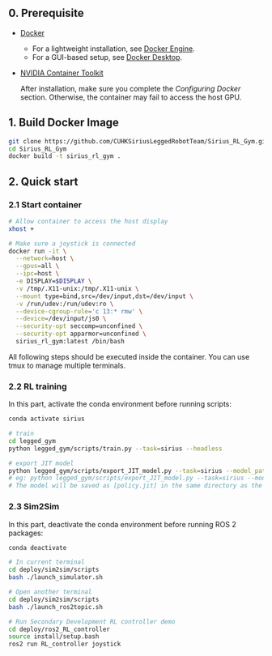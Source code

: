 ## 0. Prerequisite

- [Docker](https://docs.docker.com/)

  - For a lightweight installation, see [Docker Engine](https://docs.docker.com/engine/install/ubuntu/).  
  - For a GUI-based setup, see [Docker Desktop](https://docs.docker.com/desktop/setup/install/linux/).  


- [NVIDIA Container Toolkit](https://docs.nvidia.com/datacenter/cloud-native/container-toolkit/latest/install-guide.html)

  After installation, make sure you complete the *Configuring Docker* section. Otherwise, the container may fail to access the host GPU.  

## 1. Build Docker Image
```bash
git clone https://github.com/CUHKSiriusLeggedRobotTeam/Sirius_RL_Gym.git
cd Sirius_RL_Gym
docker build -t sirius_rl_gym .
```

## 2. Quick start

### 2.1 Start container
```bash
# Allow container to access the host display
xhost +

# Make sure a joystick is connected
docker run -it \
  --network=host \
  --gpus=all \
  --ipc=host \
  -e DISPLAY=$DISPLAY \
  -v /tmp/.X11-unix:/tmp/.X11-unix \
  --mount type=bind,src=/dev/input,dst=/dev/input \
  -v /run/udev:/run/udev:ro \
  --device-cgroup-rule='c 13:* rmw' \
  --device=/dev/input/js0 \
  --security-opt seccomp=unconfined \
  --security-opt apparmor=unconfined \
  sirius_rl_gym:latest /bin/bash
```

All following steps should be executed inside the container.
You can use tmux to manage multiple terminals.

### 2.2 RL training

In this part, activate the conda environment before running scripts:
```bash
conda activate sirius
```

```bash
# train
cd legged_gym
python legged_gym/scripts/train.py --task=sirius --headless
```

```bash
# export JIT model
python legged_gym/scripts/export_JIT_model.py --task=sirius --model_path=<path/to/model>
# eg: python legged_gym/scripts/export_JIT_model.py --task=sirius --model_path=./logs/sirius_diff_release/Jun12_18-48-39_/model_300.pt
# The model will be saved as [policy.jit] in the same directory as the .pt model.
```

### 2.3 Sim2Sim

In this part, deactivate the conda environment before running ROS 2 packages:
```bash
conda deactivate
```

```bash
# In current terminal
cd deploy/sim2sim/scripts
bash ./launch_simulator.sh

# Open another terminal
cd deploy/sim2sim/scripts
bash ./launch_ros2topic.sh
```

```bash
# Run Secondary Development RL controller demo
cd deploy/ros2_RL_controller
source install/setup.bash
ros2 run RL_controller joystick
```